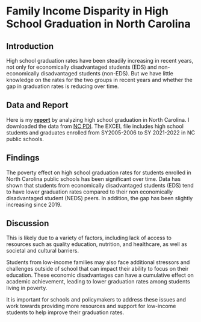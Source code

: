 Family Income Disparity in High School Graduation in North Carolina
================

## Introduction

High school graduation rates have been steadily increasing in recent
years, not only for economically disadvantaged students (EDS) and
non-economically disadvantaged students (non-EDS). But we have little
knowledge on the rates for the two groups in recent years and whether the gap in graduation rates is reducing over time.

## Data and Report

Here is my **[report](/_pages/P12HSG03.html)** by analyzing high school
graduation in North Carolina. I downloaded the data from [NC
PDI](https://www.dpi.nc.gov/districts-schools/testing-and-school-accountability/school-accountability-and-reporting/cohort-graduation-rates#4-YearCohortGraduationRates-883).
The EXCEL file includes high school students and graduates enrolled from
SY2005-2006 to SY 2021-2022 in NC public schools.

## Findings

The poverty effect on high school graduation rates for students enrolled
in North Carolina public schools has been significant over time. Data
has shown that students from economically disadvantaged students (EDS)
tend to have lower graduation rates compared to their non economically
disadvantaged student (NEDS) peers. In addition, the gap has been slightly increasing since 2019.

## Discussion

This is likely due to a variety of factors, including lack of access to
resources such as quality education, nutrition, and healthcare, as well
as societal and cultural barriers.

Students from low-income families may also face additional stressors and
challenges outside of school that can impact their ability to focus on
their education. These economic disadvantages can have a cumulative
effect on academic achievement, leading to lower graduation rates among
students living in poverty.

It is important for schools and policymakers to address these issues and
work towards providing more resources and support for low-income
students to help improve their graduation rates.
